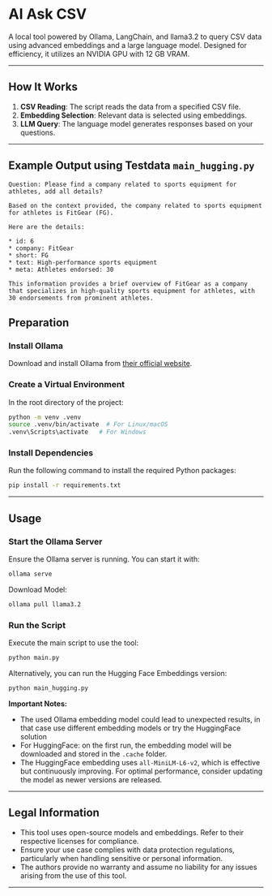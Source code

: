 
# AI Ask CSV

A local tool powered by Ollama, LangChain, and llama3.2 to query CSV data using advanced embeddings and a large language model. Designed for efficiency, it utilizes an NVIDIA GPU with 12 GB VRAM.

---

## How It Works

1. **CSV Reading**: The script reads the data from a specified CSV file.
2. **Embedding Selection**: Relevant data is selected using embeddings.
3. **LLM Query**: The language model generates responses based on your questions.

---

## Example Output using Testdata `main_hugging.py`

`Question: Please find a company related to sports equipment for athletes, add all details?`

````
Based on the context provided, the company related to sports equipment for athletes is FitGear (FG).

Here are the details:

* id: 6
* company: FitGear
* short: FG
* text: High-performance sports equipment
* meta: Athletes endorsed: 30

This information provides a brief overview of FitGear as a company that specializes in high-quality sports equipment for athletes, with 30 endorsements from prominent athletes. 
````

## Preparation

### Install Ollama

Download and install Ollama from [their official website](https://ollama.com/).

### Create a Virtual Environment

In the root directory of the project:
```bash
python -m venv .venv
source .venv/bin/activate  # For Linux/macOS
.venv\Scripts\activate   # For Windows
```

### Install Dependencies

Run the following command to install the required Python packages:
```bash
pip install -r requirements.txt
```

---

## Usage

### Start the Ollama Server

Ensure the Ollama server is running. You can start it with:
```bash
ollama serve
```

Download Model:
```bash
ollama pull llama3.2
```

### Run the Script

Execute the main script to use the tool:
```bash
python main.py
```

Alternatively, you can run the Hugging Face Embeddings version:
```bash
python main_hugging.py
```

**Important Notes:**
- The used Ollama embedding model could lead to unexpected results, in that case use different embedding models or try the HuggingFace solution    
- For HuggingFace: on the first run, the embedding model will be downloaded and stored in the `.cache` folder.
- The HuggingFace embedding uses `all-MiniLM-L6-v2`, which is effective but continuously improving. For optimal performance, consider updating the model as newer versions are released.

---

## Legal Information

- This tool uses open-source models and embeddings. Refer to their respective licenses for compliance.
- Ensure your use case complies with data protection regulations, particularly when handling sensitive or personal information.
- The authors provide no warranty and assume no liability for any issues arising from the use of this tool.

---